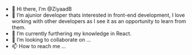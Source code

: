 - 👋 Hi there, I’m @ZiyaadB
- 👀 I’m ajunior developer thats interested in front-end development, I love working with other developers as I see it as an opportunity to learn from them.
- 🌱 I’m currently furthering my knowledge in React.
- 💞️ I’m looking to collaborate on ...
- 📫 How to reach me ...

<!---
ZiyaadB/ZiyaadB is a ✨ special ✨ repository because its `README.md` (this file) appears on your GitHub profile.
You can click the Preview link to take a look at your changes.
--->
